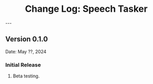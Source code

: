 <h1 style="text-align: center;">Change Log: Speech Tasker</h1>
---

## Version 0.1.0

Date: May ??, 2024

### Initial Release
1. Beta testing.
<br>
<br>
